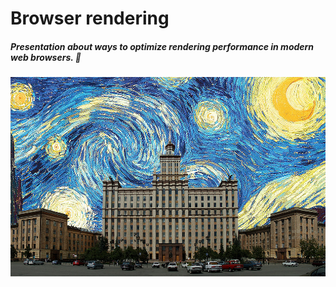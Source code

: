 # Browser rendering
##### Presentation about ways to optimize rendering performance in modern web browsers. :snail:
![Chelyabinsk Van Gogh](https://github.com/hostile-d/browser-rendering/blob/master/images/readme.jpg)